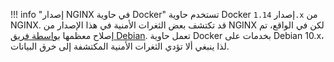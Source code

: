 !!! info "إصدار NGINX في حاوية Docker"
    تستخدم حاوية Docker إصدار `1.14.x` من NGINX. قد تكتشف بعض الثغرات الأمنية في هذا الإصدار من NGINX لكن في الواقع، تم إصلاح معظمها [بواسطة فريق Debian](https://security-tracker.debian.org/tracker/source-package/nginx). تعمل حاوية Docker بخدمات على Debian 10.x، لذا ينبغي ألا تؤدي الثغرات الأمنية المكتشفة إلى خرق البيانات.